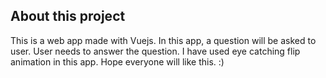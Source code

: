 ## About this project

This is a web app made with Vuejs. In this app, a question will be asked to user. User needs to answer the question. I have used eye catching flip animation in this app. Hope everyone will like this. :)


